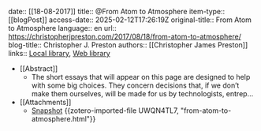 date:: [[18-08-2017]]
title:: @From Atom to Atmosphere
item-type:: [[blogPost]]
access-date:: 2025-02-12T17:26:19Z
original-title:: From Atom to Atmosphere
language:: en
url:: https://christopherjpreston.com/2017/08/18/from-atom-to-atmosphere/
blog-title:: Christopher J. Preston
authors:: [[Christopher James Preston]]
links:: [Local library](zotero://select/library/items/RTAQ7SUZ), [Web library](https://www.zotero.org/users/15862703/items/RTAQ7SUZ)

- [[Abstract]]
	- The short essays that will appear on this page are designed to help with some big choices. They concern decisions that, if we don’t make them ourselves, will be made for us by technologists, entrep…
- [[Attachments]]
	- [Snapshot](https://christopherjpreston.com/2017/08/18/from-atom-to-atmosphere/) {{zotero-imported-file UWQN4TL7, "from-atom-to-atmosphere.html"}}